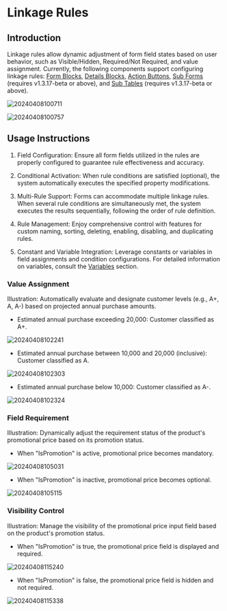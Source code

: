 # Linkage Rules

## Introduction

Linkage rules allow dynamic adjustment of form field states based on user behavior, such as Visible/Hidden, Required/Not Required, and value assignment. Currently, the following components support configuring linkage rules: [Form Blocks](https://docs.nocobase.com/handbook/ui/blocks/data-blocks/form#linkage-rules), [Details Blocks](https://docs.nocobase.com/handbook/ui/blocks/data-blocks/details#linkage-rules), [Action Buttons](https://docs.nocobase.com/handbook/ui/actions/action-settings/linkage-rule), [Sub Forms](https://docs.nocobase.com/handbook/ui/fields/specific/nester) (requires v1.3.17-beta or above), and [Sub Tables](https://docs.nocobase.com/handbook/ui/fields/specific/sub-table) (requires v1.3.17-beta or above).


![20240408100711](https://static-docs.nocobase.com/20240408100711.png)

![20240408100757](https://static-docs.nocobase.com/20240408100757.png)

## Usage Instructions

1. Field Configuration: Ensure all form fields utilized in the rules are properly configured to guarantee rule effectiveness and accuracy.

2. Conditional Activation: When rule conditions are satisfied (optional), the system automatically executes the specified property modifications.

3. Multi-Rule Support: Forms can accommodate multiple linkage rules. When several rule conditions are simultaneously met, the system executes the results sequentially, following the order of rule definition.

4. Rule Management: Enjoy comprehensive control with features for custom naming, sorting, deleting, enabling, disabling, and duplicating rules.

5. Constant and Variable Integration: Leverage constants or variables in field assignments and condition configurations. For detailed information on variables, consult the [Variables](/handbook/ui/variables) section.

### Value Assignment

Illustration: Automatically evaluate and designate customer levels (e.g., A+, A, A-) based on projected annual purchase amounts.

- Estimated annual purchase exceeding 20,000: Customer classified as A+.

![20240408102241](https://static-docs.nocobase.com/20240408102241.png)

- Estimated annual purchase between 10,000 and 20,000 (inclusive): Customer classified as A.

![20240408102303](https://static-docs.nocobase.com/20240408102303.png)

- Estimated annual purchase below 10,000: Customer classified as A-.

![20240408102324](https://static-docs.nocobase.com/20240408102324.png)

### Field Requirement

Illustration: Dynamically adjust the requirement status of the product's promotional price based on its promotion status.

- When "IsPromotion" is active, promotional price becomes mandatory.

![20240408105031](https://static-docs.nocobase.com/20240408105031.png)

- When "IsPromotion" is inactive, promotional price becomes optional.

![20240408105115](https://static-docs.nocobase.com/20240408105115.png)

### Visibility Control

Illustration: Manage the visibility of the promotional price input field based on the product's promotion status.

- When "IsPromotion" is true, the promotional price field is displayed and required.

![20240408115240](https://static-docs.nocobase.com/20240408115240.png)

- When "IsPromotion" is false, the promotional price field is hidden and not required.

![20240408115338](https://static-docs.nocobase.com/20240408115338.png)
